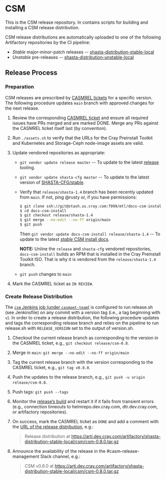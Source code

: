 # CSM

This is the CSM release repository. In contains scripts for building and
installing a CSM release distribution.

CSM release distributions are automatically uploaded to one of the following
Artifactory repositories by the CI pipeline:

* _Stable_ major-minor-patch releases --
  [shasta-distribution-stable-local](https://arti.dev.cray.com:443/artifactory/shasta-distribution-stable-local/)
* _Unstable_ pre-releases --
  [shasta-distribution-unstable-local](https://arti.dev.cray.com:443/artifactory/shasta-distribution-unstable-local/)


## Release Process


### Preparation

CSM releases are prescribed by [CASMREL
tickets](https://connect.us.cray.com/jira/projects/CASMREL/issues/) for a
specific version. The following procedure updates `main` branch with approved
changes for the next release.

1.  Review the corresponding [CASMREL
    ticket](https://connect.us.cray.com/jira/projects/CASMREL/issues/) and
    ensure all required issues have PRs merged and are marked DONE. Merge any
    PRs against the CASMREL ticket itself last (by convention).

2.  Run `./assets.sh` to verify that the URLs for the Cray Preinstall Toolkit
    and Kubernetes and Storage-Ceph node-image assets are valid.

3.  Update vendored repositories as appropriate:

    *   `git vendor update release master` -- To update to the latest
        [release](https://stash.us.cray.com/projects/SHASTARELM/repos/release/browse)
        tooling.

    *   `git vendor update shasta-cfg master` -- To update to the latest
        version of [SHASTA-CFG/stable](https://stash.us.cray.com/projects/SHASTA-CFG/repos/stable/browse).

    *   Verify that `release/shasta-1.4` branch has been recently updated from
        `main`. If not, ping @rusty or, if you have permissions:

        ```bash
        $ git clone ssh://git@stash.us.cray.com:7999/mtl/docs-csm-install.git
        $ cd docs-csm-install
        $ git checkout release/shasta-1.4
        $ git merge --no-edit --no-ff origin/main
        $ git push
        ```

        Then `git vendor update docs-csm-install release/shasta-1.4` -- To
        update to the latest [_stable_ CSM install
        docs](https://stash.us.cray.com/projects/MTL/repos/docs-csm-install/browse?at=refs%2Fheads%2Frelease%2Fshasta-1.4).

        **NOTE:** Unline the `release` and `shasta-cfg` vendored repositories,
        `docs-csm-install` builds an RPM that is installed in the Cray
        Preinstall Toolkit ISO. That is why it is vendored from the
        `release/shasta-1.4` branch.

    *   `git push` changes to `main`

4.  Mark the CASMREL ticket as `IN REVIEW`.


### Create Release Distribution

The [`csm` Jenkins job (under
`casmpet-team`)](https://cje2.dev.cray.com/teams-casmpet-team/job/casmpet-team/job/csm/)
is configured to run release.sh (see Jenkinsfile) on any commit with a version
tag (i.e., a tag beginning with `v`). In order to create a release
distribution, the following procedure updates and tags the corresponding
release branch and relies on the pipeline to run release.sh with
`RELEASE_VERSION` set to the output of version.sh.

1.  Checkout the current release branch as corresponding to the version in the
    CASMREL ticket, e.g., `git checkout release/csm-0.8`.

2.  Merge in `main`: `git merge --no-edit --no-ff origin/main`

3.  Tag the current release branch with the version corresponding to the
    CASMREL ticket, e.g., `git tag v0.8.0`.

4.  Push the updates to the release branch, e.g., `git push -u origin
    release/csm-0.8`.

5.  Push tags: `git push --tags`

6.  Monitor the [release’s
    build](https://cje2.dev.cray.com/teams-casmpet-team/blue/organizations/casmpet-team/csm/activity)
    and restart it if it fails from transient errors (e.g., connection timeouts
    to helmrepo.dev.cray.com, dtr.dev.cray.com, or artifactory repositories).

7.  On success, mark the CASMREL ticket as `DONE` and add a comment with the
    [URL of the release
    distribution](https://arti.dev.cray.com/artifactory/shasta-distribution-stable-local/csm/),
    e.g.:

    > Release distribution at
    > https://arti.dev.cray.com/artifactory/shasta-distribution-stable-local/csm/csm-0.8.0.tar.gz

8.  Announce the availability of the release in the #casm-release-management
    Slack channel, e.g.:

    > CSM v0.8.0 at
    > https://arti.dev.cray.com/artifactory/shasta-distribution-stable-local/csm/csm-0.8.0.tar.gz

